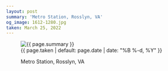 ```yaml
---
layout: post
summary: 'Metro Station, Rosslyn, VA'
og_image: 1612-1280.jpg
taken: March 25, 2022
---
```


<figure class="post">
 <img alt="{{ page.summary }}" sizes="(min-width: 700px) 50vw, calc(100vw - 2rem)" src="{{ site.assets_url }}/1612-640.jpg" srcset="{{ site.assets_url }}/1612-320.jpg 320w, {{ site.assets_url }}/1612-640.jpg 640w, {{ site.assets_url }}/1612-960.jpg 960w, {{ site.assets_url }}/1612-1280.jpg 1280w"/>
 <figcaption>
  <time>
   {{ page.taken | default: page.date | date: "%B %-d, %Y" }}
  </time>
  <p>
   Metro Station, Rosslyn, VA
  </p>
 </figcaption>
</figure>
